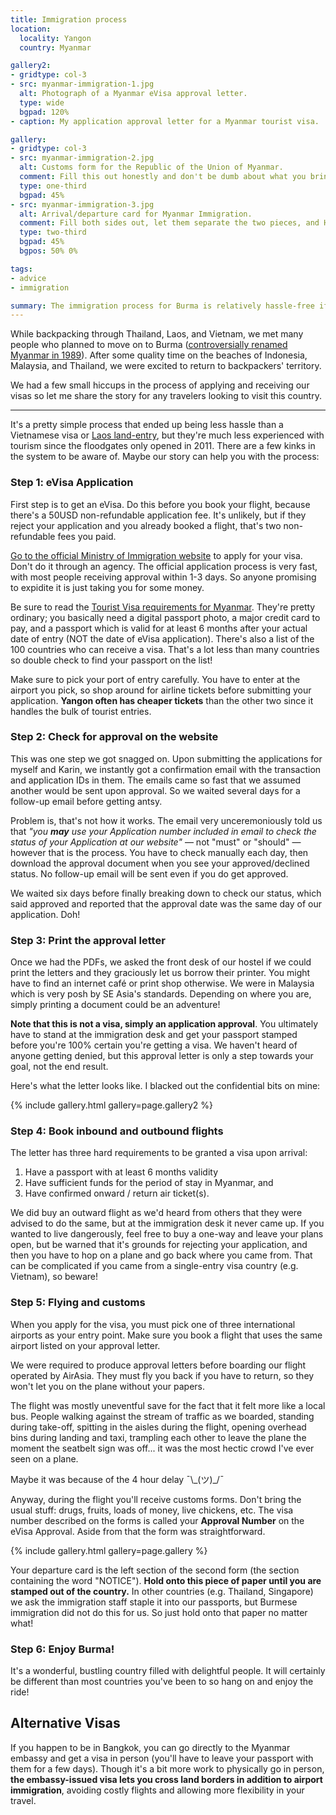 ```yaml
---
title: Immigration process
location:
  locality: Yangon
  country: Myanmar

gallery2:
- gridtype: col-3
- src: myanmar-immigration-1.jpg
  alt: Photograph of a Myanmar eVisa approval letter.
  type: wide
  bgpad: 120%
- caption: My application approval letter for a Myanmar tourist visa.

gallery:
- gridtype: col-3
- src: myanmar-immigration-2.jpg
  alt: Customs form for the Republic of the Union of Myanmar.
  comment: Fill this out honestly and don't be dumb about what you bring in.
  type: one-third
  bgpad: 45%
- src: myanmar-immigration-3.jpg
  alt: Arrival/departure card for Myanmar Immigration.
  comment: Fill both sides out, let them separate the two pieces, and HOLD ON to the departure card they give back to you during entry.
  type: two-third
  bgpad: 45%
  bgpos: 50% 0%

tags:
- advice
- immigration

summary: The immigration process for Burma is relatively hassle-free if you're prepared ahead of time. Learn from our experience!
---
```


While backpacking through Thailand, Laos, and Vietnam, we met many people who planned to move on to Burma ([controversially renamed Myanmar in 1989](http://news.bbc.co.uk/2/hi/uk_news/magazine/7013943.stm)). After some quality time on the beaches of Indonesia, Malaysia, and Thailand, we were excited to return to backpackers' territory.

We had a few small hiccups in the process of applying and receiving our visas so let me share the story for any travelers looking to visit this country.

---

It's a pretty simple process that ended up being less hassle than a Vietnamese visa or [Laos land-entry](/travel/bus-from-hanoi-to-laos/), but they're much less experienced with tourism since the floodgates only opened in 2011. There are a few kinks in the system to be aware of. Maybe our story can help you with the process:

### Step 1: eVisa Application

First step is to get an eVisa. Do this before you book your flight, because there's a 50USD non-refundable application fee. It's unlikely, but if they reject your application and you already booked a flight, that's two non-refundable fees you paid.

[Go to the official Ministry of Immigration website](http://evisa.moip.gov.mm/) to apply for your visa. Don't do it through an agency. The official application process is very fast, with most people receiving approval within 1-3 days. So anyone promising to expidite it is just taking you for some money.

Be sure to read the [Tourist Visa requirements for Myanmar](http://evisa.moip.gov.mm/NoticetoTourists.aspx). They're pretty ordinary; you basically need a digital passport photo, a major credit card to pay, and a passport which is valid for at least 6 months after your actual date of entry (NOT the date of eVisa application). There's also a list of the 100 countries who can receive a visa. That's a lot less than many countries so double check to find your passport on the list!

Make sure to pick your port of entry carefully. You have to enter at the airport you pick, so shop around for airline tickets before submitting your application. **Yangon often has cheaper tickets** than the other two since it handles the bulk of tourist entries.

### Step 2: Check for approval on the website

This was one step we got snagged on. Upon submitting the applications for myself and Karin, we instantly got a confirmation email with the transaction and application IDs in them. The emails came so fast that we assumed another would be sent upon approval. So we waited several days for a follow-up email before getting antsy.

Problem is, that's not how it works. The email very unceremoniously told us that _"you **may** use your Application number included in email to check the status of your Application at our website"_ — not "must" or "should" — however that is the process. You have to check manually each day, then download the approval document when you see your approved/declined status. No follow-up email will be sent even if you do get approved.

We waited six days before finally breaking down to check our status, which said approved and reported that the approval date was the same day of our application. Doh!

### Step 3: Print the approval letter

Once we had the PDFs, we asked the front desk of our hostel if we could print the letters and they graciously let us borrow their printer. You might have to find an internet café or print shop otherwise. We were in Malaysia which is very posh by SE Asia's standards. Depending on where you are, simply printing a document could be an adventure!

**Note that this is not a visa, simply an application approval**. You ultimately have to stand at the immigration desk and get your passport stamped before you're 100% certain you're getting a visa. We haven't heard of anyone getting denied, but this approval letter is only a step towards your goal, not the end result.

Here's what the letter looks like. I blacked out the confidential bits on mine:

{% include gallery.html gallery=page.gallery2 %}

### Step 4: Book inbound and outbound flights

The letter has three hard requirements to be granted a visa upon arrival:

1. Have a passport with at least 6 months validity
2. Have sufficient funds for the period of stay in Myanmar, and
3. Have confirmed onward / return air ticket(s).

We did buy an outward flight as we'd heard from others that they were advised to do the same, but at the immigration desk it never came up. If you wanted to live dangerously, feel free to buy a one-way and leave your plans open, but be warned that it's grounds for rejecting your application, and then you have to hop on a plane and go back where you came from. That can be complicated if you came from a single-entry visa country (e.g. Vietnam), so beware!

### Step 5: Flying and customs

When you apply for the visa, you must pick one of three international airports as your entry point. Make sure you book a flight that uses the same airport listed on your approval letter.

We were required to produce approval letters before boarding our flight operated by AirAsia. They must fly you back if you have to return, so they won't let you on the plane without your papers.

The flight was mostly uneventful save for the fact that it felt more like a local bus. People walking against the stream of traffic as we boarded, standing during take-off, spitting in the aisles during the flight, opening overhead bins during landing and taxi, trampling each other to leave the plane the moment the seatbelt sign was off... it was the most hectic crowd I've ever seen on a plane.

Maybe it was because of the 4 hour delay ¯\\\_(ツ)\_/¯

Anyway, during the flight you'll receive customs forms. Don't bring the usual stuff: drugs, fruits, loads of money, live chickens, etc. The visa number described on the forms is called your **Approval Number** on the eVisa Approval. Aside from that the form was straightforward.

{% include gallery.html gallery=page.gallery %}

Your departure card is the left section of the second form (the section containing the word "NOTICE"). **Hold onto this piece of paper until you are stamped out of the country.** In other countries (e.g. Thailand, Singapore) we ask the immigration staff staple it into our passports, but Burmese immigration did not do this for us. So just hold onto that paper no matter what! 

### Step 6: Enjoy Burma!

It's a wonderful, bustling country filled with delightful people. It will certainly be different than most countries you've been to so hang on and enjoy the ride!

## Alternative Visas

If you happen to be in Bangkok, you can go directly to the Myanmar embassy and get a visa in person (you'll have to leave your passport with them for a few days). Though it's a bit more work to physically go in person, **the embassy-issued visa lets you cross land borders in addition to airport immigration**, avoiding costly flights and allowing more flexibility in your travel.
